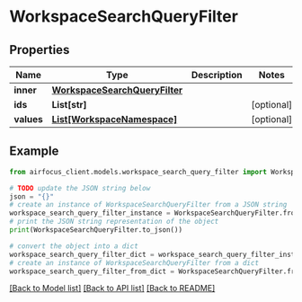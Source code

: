 # WorkspaceSearchQueryFilter


## Properties

Name | Type | Description | Notes
------------ | ------------- | ------------- | -------------
**inner** | [**WorkspaceSearchQueryFilter**](WorkspaceSearchQueryFilter.md) |  | 
**ids** | **List[str]** |  | [optional] 
**values** | [**List[WorkspaceNamespace]**](WorkspaceNamespace.md) |  | [optional] 

## Example

```python
from airfocus_client.models.workspace_search_query_filter import WorkspaceSearchQueryFilter

# TODO update the JSON string below
json = "{}"
# create an instance of WorkspaceSearchQueryFilter from a JSON string
workspace_search_query_filter_instance = WorkspaceSearchQueryFilter.from_json(json)
# print the JSON string representation of the object
print(WorkspaceSearchQueryFilter.to_json())

# convert the object into a dict
workspace_search_query_filter_dict = workspace_search_query_filter_instance.to_dict()
# create an instance of WorkspaceSearchQueryFilter from a dict
workspace_search_query_filter_from_dict = WorkspaceSearchQueryFilter.from_dict(workspace_search_query_filter_dict)
```
[[Back to Model list]](../README.md#documentation-for-models) [[Back to API list]](../README.md#documentation-for-api-endpoints) [[Back to README]](../README.md)


